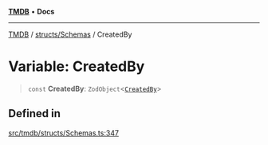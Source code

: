 [**TMDB**](../../../README.md) • **Docs**

***

[TMDB](../../../README.md) / [structs/Schemas](../README.md) / CreatedBy

# Variable: CreatedBy

> `const` **CreatedBy**: `ZodObject`\<[`CreatedBy`](../type-aliases/CreatedBy.md)\>

## Defined in

[src/tmdb/structs/Schemas.ts:347](https://github.com/Norviah/media-hub/blob/d809718af017974e095f312fcfa8bfdf58d3e3e5/src/tmdb/structs/Schemas.ts#L347)
